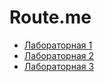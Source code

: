 # Route.me
- [Лабораторная 1](./mat_1/notebook.ipynb)
- [Лабораторная 2](./mat_2/notebook.ipynb)
- [Лабораторная 3](./mat_3/notebook.ipynb)
